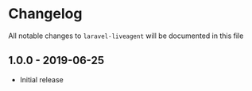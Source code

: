 # Changelog

All notable changes to `laravel-liveagent` will be documented in this file

## 1.0.0 - 2019-06-25

- Initial release
